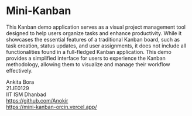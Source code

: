 # Mini-Kanban
This Kanban demo application serves as a visual project management tool designed to help users organize tasks and enhance productivity. While it showcases the essential features of a traditional Kanban board, such as task creation, status updates, and user assignments, it does not include all functionalities found in a full-fledged Kanban application. This demo provides a simplified interface for users to experience the Kanban methodology, allowing them to visualize and manage their workflow effectively.

Ankita Bora<br>
21JE0129<br>
IIT ISM Dhanbad<br>
https://github.com/Anokir<br>
https://mini-kanban-orcin.vercel.app/

